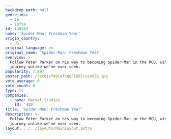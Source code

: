 ```yaml
---
backdrop_path: null
genre_ids:
  - 16
  - 10759
id: 138503
name: 'Spider-Man: Freshman Year'
origin_country:
  - US
original_language: en
original_name: 'Spider-Man: Freshman Year'
overview: >-
  Follow Peter Parker on his way to becoming Spider-Man in the MCU, with a
  journey unlike we've ever seen.
popularity: 7.897
poster_path: /7ecqjxf49CaTsqQFIUd1iceoXZB.jpg
vote_average: 0
vote_count: 0
type: tv
companies:
  - name: Marvel Studios
    id: '420'
title: 'Spider-Man: Freshman Year'
description: >-
  Follow Peter Parker on his way to becoming Spider-Man in the MCU, with a
  journey unlike we've ever seen.
layout: ../../layouts/MainLayout.astro
---
```


